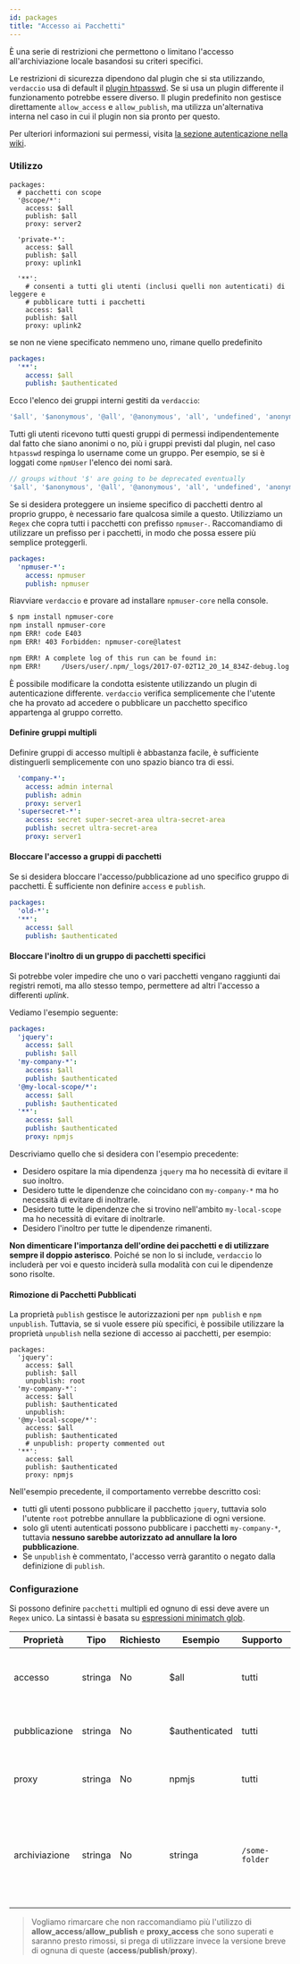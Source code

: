 ```yaml
---
id: packages
title: "Accesso ai Pacchetti"
---
```


È una serie di restrizioni che permettono o limitano l'accesso all'archiviazione locale basandosi su criteri specifici.

Le restrizioni di sicurezza dipendono dal plugin che si sta utilizzando, `verdaccio` usa di default il [plugin htpasswd](https://github.com/verdaccio/verdaccio-htpasswd). Se si usa un plugin differente il funzionamento potrebbe essere diverso. Il plugin predefinito non gestisce direttamente `allow_access` e `allow_publish`, ma utilizza un'alternativa interna nel caso in cui il plugin non sia pronto per questo.

Per ulteriori informazioni sui permessi, visita [la sezione autenticazione nella wiki](auth.md).

### Utilizzo

```yalm
packages:
  # pacchetti con scope
  '@scope/*':
    access: $all
    publish: $all
    proxy: server2

  'private-*':
    access: $all
    publish: $all
    proxy: uplink1

  '**':
    # consenti a tutti gli utenti (inclusi quelli non autenticati) di leggere e
    # pubblicare tutti i pacchetti
    access: $all
    publish: $all
    proxy: uplink2
```

se non ne viene specificato nemmeno uno, rimane quello predefinito

```yaml
packages:
  '**':
    access: $all
    publish: $authenticated
```

Ecco l'elenco dei gruppi interni gestiti da `verdaccio`:

```js
'$all', '$anonymous', '@all', '@anonymous', 'all', 'undefined', 'anonymous'
```

Tutti gli utenti ricevono tutti questi gruppi di permessi indipendentemente dal fatto che siano anonimi o no, più i gruppi previsti dal plugin, nel caso `htpasswd` respinga lo username come un gruppo. Per esempio, se si è loggati come `npmUser` l'elenco dei nomi sarà.

```js
// groups without '$' are going to be deprecated eventually
'$all', '$anonymous', '@all', '@anonymous', 'all', 'undefined', 'anonymous', 'npmUser'
```

Se si desidera proteggere un insieme specifico di pacchetti dentro al proprio gruppo, è necessario fare qualcosa simile a questo. Utilizziamo un `Regex` che copra tutti i pacchetti con prefisso `npmuser-`. Raccomandiamo di utilizzare un prefisso per i pacchetti, in modo che possa essere più semplice proteggerli.

```yaml
packages:
  'npmuser-*':
    access: npmuser
    publish: npmuser
```

Riavviare `verdaccio` e provare ad installare `npmuser-core` nella console.

```bash
$ npm install npmuser-core
npm install npmuser-core
npm ERR! code E403
npm ERR! 403 Forbidden: npmuser-core@latest

npm ERR! A complete log of this run can be found in:
npm ERR!     /Users/user/.npm/_logs/2017-07-02T12_20_14_834Z-debug.log
```

È possibile modificare la condotta esistente utilizzando un plugin di autenticazione differente. `verdaccio` verifica semplicemente che l'utente che ha provato ad accedere o pubblicare un pacchetto specifico appartenga al gruppo corretto.

#### Definire gruppi multipli

Definire gruppi di accesso multipli è abbastanza facile, è sufficiente distinguerli semplicemente con uno spazio bianco tra di essi.

```yaml
  'company-*':
    access: admin internal
    publish: admin
    proxy: server1
  'supersecret-*':
    access: secret super-secret-area ultra-secret-area
    publish: secret ultra-secret-area
    proxy: server1
```

#### Bloccare l'accesso a gruppi di pacchetti

Se si desidera bloccare l'accesso/pubblicazione ad uno specifico gruppo di pacchetti. È sufficiente non definire `access` e `publish`.

```yaml
packages:
  'old-*':
  '**':
    access: $all
    publish: $authenticated
```

#### Bloccare l'inoltro di un gruppo di pacchetti specifici

Si potrebbe voler impedire che uno o vari pacchetti vengano raggiunti dai registri remoti, ma allo stesso tempo, permettere ad altri l'accesso a differenti *uplink*.

Vediamo l'esempio seguente:

```yaml
packages:
  'jquery':
    access: $all
    publish: $all
  'my-company-*':
    access: $all
    publish: $authenticated
  '@my-local-scope/*':
    access: $all
    publish: $authenticated
  '**':
    access: $all
    publish: $authenticated
    proxy: npmjs
```

Descriviamo quello che si desidera con l'esempio precedente:

* Desidero ospitare la mia dipendenza `jquery` ma ho necessità di evitare il suo inoltro.
* Desidero tutte le dipendenze che coincidano con `my-company-*` ma ho necessità di evitare di inoltrarle.
* Desidero tutte le dipendenze che si trovino nell'ambito `my-local-scope` ma ho necessità di evitare di inoltrarle.
* Desidero l'inoltro per tutte le dipendenze rimanenti.

**Non dimenticare l'importanza dell'ordine dei pacchetti e di utilizzare sempre il doppio asterisco**. Poiché se non lo si include, `verdaccio` lo includerà per voi e questo inciderà sulla modalità con cui le dipendenze sono risolte.

#### Rimozione di Pacchetti Pubblicati

La proprietà `publish` gestisce le autorizzazioni per `npm publish` e `npm unpublish`. Tuttavia, se si vuole essere più specifici, è possibile utilizzare la proprietà `unpublish` nella sezione di accesso ai pacchetti, per esempio:

```yalm
packages:
  'jquery':
    access: $all
    publish: $all
    unpublish: root
  'my-company-*':
    access: $all
    publish: $authenticated
    unpublish: 
  '@my-local-scope/*':
    access: $all
    publish: $authenticated
    # unpublish: property commented out
  '**':
    access: $all
    publish: $authenticated
    proxy: npmjs
```

Nell'esempio precedente, il comportamento verrebbe descritto così:

* tutti gli utenti possono pubblicare il pacchetto `jquery`, tuttavia solo l'utente `root` potrebbe annullare la pubblicazione di ogni versione.
* solo gli utenti autenticati possono pubblicare i pacchetti `my-company-*`, tuttavia **nessuno sarebbe autorizzato ad annullare la loro pubblicazione**.
* Se `unpublish` è commentato, l'accesso verrà garantito o negato dalla definizione di `publish`.

### Configurazione

Si possono definire `pacchetti` multipli ed ognuno di essi deve avere un `Regex` unico. La sintassi è basata su [ espressioni minimatch glob](https://github.com/isaacs/minimatch).

| Proprietà     | Tipo    | Richiesto | Esempio        | Supporto       | Descrizione                                                                                      |
| ------------- | ------- | --------- | -------------- | -------------- | ------------------------------------------------------------------------------------------------ |
| accesso       | stringa | No        | $all           | tutti          | definisce i gruppi autorizzati ad accedere al pacchetto                                          |
| pubblicazione | stringa | No        | $authenticated | tutti          | definisce i gruppi autorizzati a pubblicare                                                      |
| proxy         | stringa | No        | npmjs          | tutti          | limita le ricerche di un uplink specifico                                                        |
| archiviazione | stringa | No        | stringa        | `/some-folder` | crea una sottocartella all'interno della cartella di archiviazione per ogni accesso ai pacchetti |

> Vogliamo rimarcare che non raccomandiamo più l'utilizzo di **allow_access**/**allow_publish** e **proxy_access** che sono superati e saranno presto rimossi, si prega di utilizzare invece la versione breve di ognuna di queste (**access**/**publish**/**proxy**).